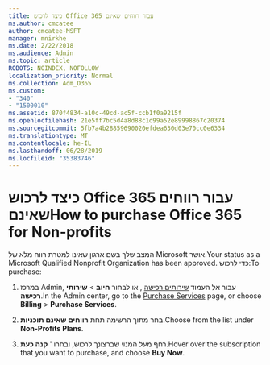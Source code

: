 ```yaml
---
title: כיצד לרכוש Office 365 עבור רווחים שאינם
ms.author: cmcatee
author: cmcatee-MSFT
manager: mnirkhe
ms.date: 2/22/2018
ms.audience: Admin
ms.topic: article
ROBOTS: NOINDEX, NOFOLLOW
localization_priority: Normal
ms.collection: Adm_O365
ms.custom:
- "340"
- "1500010"
ms.assetid: 870f4834-a10c-49cd-ac5f-ccb1f0a9215f
ms.openlocfilehash: 21e5ff7bc5d4a8d88c1d99a52e89998867c20374
ms.sourcegitcommit: 5fb7a4b28859690020efdea630d03e70cc0e6334
ms.translationtype: MT
ms.contentlocale: he-IL
ms.lasthandoff: 06/28/2019
ms.locfileid: "35383746"
---
```

# <a name="how-to-purchase-office-365-for-non-profits"></a><span data-ttu-id="cfd46-102">כיצד לרכוש Office 365 עבור רווחים שאינם</span><span class="sxs-lookup"><span data-stu-id="cfd46-102">How to purchase Office 365 for Non-profits</span></span>

<span data-ttu-id="cfd46-103">המצב שלך בשם ארגון שאינו למטרת רווח מלא של Microsoft אושר.</span><span class="sxs-lookup"><span data-stu-id="cfd46-103">Your status as a Microsoft Qualified Nonprofit Organization has been approved.</span></span> <span data-ttu-id="cfd46-104">כדי לרכוש:</span><span class="sxs-lookup"><span data-stu-id="cfd46-104">To purchase:</span></span>
  
1. <span data-ttu-id="cfd46-105">במרכז Admin, עבור אל העמוד [שירותים רכישה](https://go.microsoft.com/fwlink/p/?linkid=868433) , או לבחור **חיוב** \> **שירותי רכישה**.</span><span class="sxs-lookup"><span data-stu-id="cfd46-105">In the Admin center, go to the [Purchase Services](https://go.microsoft.com/fwlink/p/?linkid=868433) page, or choose **Billing** \> **Purchase Services**.</span></span>

2. <span data-ttu-id="cfd46-106">בחר מתוך הרשימה תחת **רווחים שאינם תוכניות**.</span><span class="sxs-lookup"><span data-stu-id="cfd46-106">Choose from the list under **Non-Profits Plans**.</span></span>

3. <span data-ttu-id="cfd46-107">רחף מעל המנוי שברצונך לרכוש, ובחרו ' **קנה כעת**.</span><span class="sxs-lookup"><span data-stu-id="cfd46-107">Hover over the subscription that you want to purchase, and choose **Buy Now**.</span></span>

